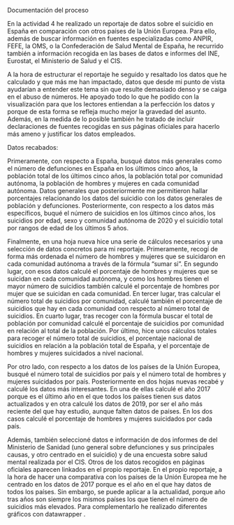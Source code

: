 Documentación del proceso

En la actividad 4 he realizado un reportaje de datos sobre el suicidio en España en comparación con otros países de la Unión Europea. Para ello, además de buscar información en fuentes especializadas como ANPIR, FEFE, la OMS, o la Confederación de Salud Mental de España, he recurrido también a información recogida en las bases de datos e informes del INE, Eurostat, el Ministerio de Salud y el CIS.

A la hora de estructurar el reportaje he seguido y resaltado los datos que he calculado y que más me han impactado, datos que desde mi punto de vista ayudarían a entender este tema sin que resulte demasiado denso y se caiga en el abuso de números. He apoyado todo lo que he podido con la visualización para que los lectores entiendan a la perfección los datos y porque de esta forma se refleja mucho mejor la gravedad del asunto. Además, en la medida de lo posible también he tratado de incluir declaraciones de fuentes recogidas en sus páginas oficiales para hacerlo más ameno y justificar los datos empleados.

Datos recabados:

Primeramente, con respecto a España, busqué datos más generales como el número de defunciones en España en los últimos cinco años, la población total de los últimos cinco años, la población total por comunidad autónoma, la población de hombres y mujeres en cada comunidad autónoma. Datos generales que posteriormente me permitieron hallar porcentajes relacionando los datos del suicidio con los datos generales de población y defunciones.
Posteriormente, con respecto a los datos más específicos, buqué el número de suicidios en los últimos cinco años, los suicidios por edad, sexo y comunidad autónoma de 2020 y el suicidio total por rangos de edad de los últimos 5 años. 

Finalmente, en una hoja nueva hice una serie de cálculos necesarios y una selección de datos concretos para mi reportaje. Primeramente, recogí de forma más ordenada el número de hombres y mujeres que se suicidaron en cada comunidad autónoma a través de la fórmula “sumar si”. En segundo lugar, con esos datos calculé el porcentaje de hombres y mujeres que se suicidan en cada comunidad autónoma, y como los hombres tienen el mayor número de suicidios también calculé el porcentaje de hombres por mujer que se suicidan en cada comunidad. En tercer lugar, tras calcular el número total de suicidios por comunidad, calculé también el porcentaje de suicidios que hay en cada comunidad con respecto al número total de suicidios. En cuarto lugar, tras recoger con la fórmula buscar el total de población por comunidad calculé el porcentaje de suicidios por comunidad en relación al total de la población. Por último, hice unos cálculos totales para recoger el número total de suicidios, el porcentaje nacional de suicidios en relación a la población total de España, y el porcentaje de hombres y mujeres suicidados a nivel nacional. 

Por otro lado, con respecto a los datos de los países de la Unión Europea, busqué el número total de suicidios por país y el número total de hombres y mujeres suicidados por país. Posteriormente en dos hojas nuevas recabé y calculé los datos más interesantes. En una de ellas calculé el año 2017 porque es el último año en el que todos los países tienen sus datos actualizados y en otra calculé los datos de 2019, por ser el año más reciente del que hay estudio, aunque falten datos de países. En los dos casos calculé el porcentaje de hombres y mujeres suicidados por cada país.

Además, también seleccioné datos e información de dos informes de del Ministerio de Sanidad (uno general sobre defunciones y sus principales causas, y otro centrado en el suicidio) y de una encuesta sobre salud mental realizada por el CIS. Otros de los datos recogidos en páginas oficiales aparecen linkados en el propio reportaje.
En el propio reportaje, a la hora de hacer una comparativa con los países de la Unión Europea me he centrado en los datos de 2017 porque es el año en el que hay datos de todos los países. Sin embargo, se puede aplicar a la actualidad, porque año tras años son siempre los mismos países los que tienen el número de suicidios más elevados.
Para complementarlo he realizado diferentes gráficos con datawrapper .
